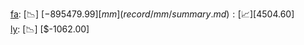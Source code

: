 [fa](record/fa/summary.md): [📉] [$-895479.99]  
[mm](record/mm/summary.md): [📈] [$4504.60]  
[ly](record/ly/summary.md): [📉] [$-1062.00]  
